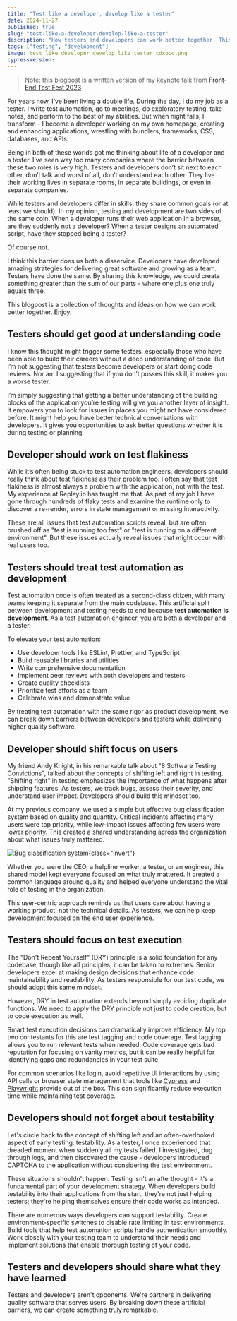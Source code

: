 ```yaml
---
title: "Test like a developer, develop like a tester"
date: 2024-11-27
published: true
slug: "test-like-a-developer-develop-like-a-tester"
description: "How testers and developers can work better together. This is a written version of my keynote talk from Front-End Test Fest 2023."
tags: ["testing", "development"]
image: test_like_developer_develop_like_tester_cdxoco.png
cypressVersion:
---
```


> Note: this blogpost is a written version of my keynote talk from [Front-End Test Fest 2023](https://www.youtube.com/watch?v=seBOsmxW_tc)

For years now, I’ve been living a double life. During the day, I do my job as a tester. I write test automation, go to meetings, do exploratory testing, take notes, and perform to the best of my abilities. But when night falls, I transform - I become a developer working on my own homepage, creating and enhancing applications, wrestling with bundlers, frameworks, CSS, databases, and APIs.

Being in both of these worlds got me thinking about life of a developer and a tester. I’ve seen way too many companies where the barrier between these two roles is very high. Testers and developers don’t sit next to each other, don’t talk and worst of all, don’t understand each other. They live their working lives in separate rooms, in separate buildings, or even in separate companies.

While testers and developers differ in skills, they share common goals (or at least we should). In my opinion, testing and development are two sides of the same coin. When a developer runs their web application in a browser, are they suddenly not a developer? When a tester designs an automated script, have they stopped being a tester?

Of course not. 

I think this barrier does us both a disservice. Developers have developed amazing strategies for delivering great software and growing as a team. Testers have done the same. By sharing this knowledge, we could create something greater than the sum of our parts - where one plus one truly equals three.

This blogpost is a collection of thoughts and ideas on how we can work better together. Enjoy.

## Testers should get good at understanding code
I know this thought might trigger some testers, especially those who have been able to build their careers without a deep understanding of code. But I’m not suggesting that testers become developers or start doing code reviews. Nor am I suggesting that if you don’t posses this skill, it makes you a worse tester.

I’m simply suggesting that getting a better understanding of the building blocks of the application you’re testing will give you another layer of insight. It empowers you to look for issues in places you might not have considered before. It might help you have better technical conversations with developers. It gives you opportunities to ask better questions whether it is during testing or planning. 

## Developer should work on test flakiness
While it’s often being stuck to test automation engineers, developers should really think about test flakiness as their problem too. I often say that test flakiness is almost always a problem with the application, not with the test. My experience at Replay.io has taught me that. As part of my job I have gone through hundreds of flaky tests and examine the runtime only to discover a re-render, errors in state management or missing interactivity. 

These are all issues that test automation scripts reveal, but are often brushed off as "test is running too fast" or "test is running on a different environment". But these issues actually reveal issues that might occur with real users too.

## Testers should treat test automation as development
Test automation code is often treated as a second-class citizen, with many teams keeping it separate from the main codebase. This artificial split between development and testing needs to end because **test automation is development**. As a test automation engineer, you are both a developer and a tester.

To elevate your test automation:

- Use developer tools like ESLint, Prettier, and TypeScript
- Build reusable libraries and utilities
- Write comprehensive documentation
- Implement peer reviews with both developers and testers
- Create quality checklists
- Prioritize test efforts as a team
- Celebrate wins and demonstrate value

By treating test automation with the same rigor as product development, we can break down barriers between developers and testers while delivering higher quality software.

## Developer should shift focus on users

My friend Andy Knight, in his remarkable talk about "8 Software Testing Convictions", talked about the concepts of shifting left and right in testing. "Shifting right" in testing emphasizes the importance of what happens after shipping features. As testers, we track bugs, assess their severity, and understand user impact. Developers should build this mindset too.

At my previous company, we used a simple but effective bug classification system based on quality and quantity. Critical incidents affecting many users were top priority, while low-impact issues affecting few users were lower priority. This created a shared understanding across the organization about what issues truly mattered.

![Bug classification system](/abcd_jfp6kf.png){class="invert"}

Whether you were the CEO, a helpline worker, a tester, or an engineer, this shared model kept everyone focused on what truly mattered. It created a common language around quality and helped everyone understand the vital role of testing in the organization.

This user-centric approach reminds us that users care about having a working product, not the technical details. As testers, we can help keep development focused on the end user experience.

## Testers should focus on test execution

The "Don't Repeat Yourself" (DRY) principle is a solid foundation for any codebase, though like all principles, it can be taken to extremes. Senior developers excel at making design decisions that enhance code maintainability and readability. As testers responsible for our test code, we should adopt this same mindset.

However, DRY in test automation extends beyond simply avoiding duplicate functions. We need to apply the DRY principle not just to code creation, but to code execution as well.

Smart test execution decisions can dramatically improve efficiency. My top two contestants for this are test tagging and code coverage. Test tagging allows you to run relevant tests when needed. Code coverage gets bad reputation for focusing on vanity metrics, but it can be really helpful for identifying gaps and redundancies in your test suite.

For common scenarios like login, avoid repetitive UI interactions by using API calls or browser state management that tools like [Cypress](https://docs.cypress.io/api/commands/session) and [Playwright](https://playwright.dev/docs/auth) provide out of the box. This can significantly reduce execution time while maintaining test coverage.

## Developers should not forget about testability

Let's circle back to the concept of shifting left and an often-overlooked aspect of early testing: testability. As a tester, I once experienced that dreaded moment when suddenly all my tests failed. I investigated, dug through logs, and then discovered the cause - developers introduced CAPTCHA to the application without considering the test environment.

These situations shouldn't happen. Testing isn't an afterthought - it's a fundamental part of your development strategy. When developers build testability into their applications from the start, they're not just helping testers; they're helping themselves ensure their code works as intended.

There are numerous ways developers can support testability. Create environment-specific switches to disable rate limiting in test environments. Build tools that help test automation scripts handle authentication smoothly. Work closely with your testing team to understand their needs and implement solutions that enable thorough testing of your code.

## Testers and developers should share what they have learned
Testers and developers aren't opponents. We're partners in delivering quality software that serves users. By breaking down these artificial barriers, we can create something truly remarkable.